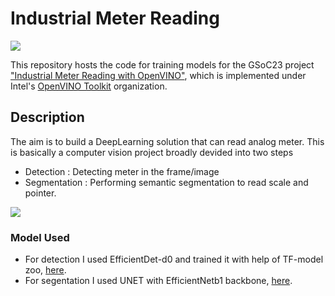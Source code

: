 # Industrial Meter Reading 
![](https://github.com/openvinotoolkit/openvino/assets/71766106/72623109-3b68-4c57-ae6d-b1d07839ec29)

This repository hosts the code for training models for the GSoC23 project ["Industrial Meter Reading with OpenVINO"](https://summerofcode.withgoogle.com/programs/2023/projects/3eKcuFkd), which is implemented under Intel's [OpenVINO Toolkit](https://github.com/openvinotoolkit) organization.

## Description
The aim is to build a DeepLearning solution that can read analog meter. This is basically a computer vision project broadly devided into two steps
* Detection : Detecting meter in the frame/image
* Segmentation : Performing semantic segmentation to read scale and pointer.

![](https://github.com/openvinotoolkit/openvino/assets/71766106/be7bd436-d9f7-427e-9cae-043eebdce8c4)

### Model Used
* For detection I used EfficientDet-d0 and trained it with help of TF-model zoo, [here](detector_training.ipynb).
* For segentation I used UNET with EfficientNetb1 backbone, [here](segmentor_training).
  